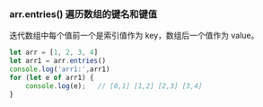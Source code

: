 ### arr.entries() 遍历数组的键名和键值
迭代数组中每个值前一个是索引值作为 key，数组后一个值作为 value。
```js
let arr = [1, 2, 3, 4]
let arr1 = arr.entries()
console.log('arr1:',arr1)
for (let e of arr1) {
    console.log(e);   // [0,1] [1,2] [2,3] [3,4]
}
```
